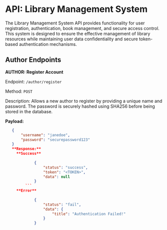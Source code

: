
# API: Library Management System

The Library Management System API provides functionality for user registration, authentication, book management, and secure access control. This system is designed to ensure the effective management of library resources while maintaining user data confidentiality and secure token-based authentication mechanisms.


## Author Endpoints

**AUTHOR: Register Account**

Endpoint: `/author/register`

Method: `POST`

Description:
Allows a new author to register by providing a unique name and password. The password is securely hashed using SHA256 before being stored in the database.

**Payload:**
 ```json
    {
        "username": "janedoe",
        "password": "securepassword123"
    }
    **Response:**
      **Success**
          
              {
                  "status": "success",
                  "token": "<TOKEN>",
                  "data": null
              }
          ```
      **Error**
          
              {
                  "status": "fail",
                  "data": {
                      "title": "Authentication Failed!"
                  }
              }
          
